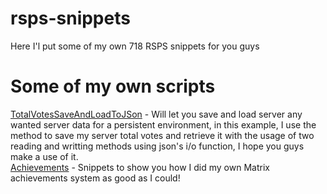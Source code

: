 # rsps-snippets
Here I'l put some of my own 718 RSPS snippets for you guys

# Some of my own scripts
[TotalVotesSaveAndLoadToJSon](TotalVotesSaveAndLoadToJSon.java) - Will let you save and load server any wanted server data for a persistent environment, in this example, I use the method to save my server total votes and retrieve it with the usage of two reading and writting methods using json's i/o function, I hope you guys make a use of it.  
[Achievements](https://github.com/wyvern800/RSPS-Snippets/tree/master/achievements) - Snippets to show you how I did my own Matrix achievements system as good as I could!

